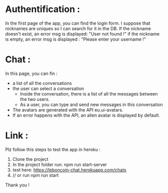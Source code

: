 # Authentification :

In the first page of the app, you can find the login form.
I suppose that nicknames are uniques so I can search for it in the DB.
If the nickname doesn't exist, an error msg is displayed:  "User not found !"
if the nickname is empty, an error msg is displayed : "Please enter your username !"

# Chat :
In this page, you can fin : 
- a list of all the conversations
- the user can select a conversation
  - Inside the conversation, there is a list of all the messages between the two users.
  - As a user, you can type and send new messages in this conversation
- The avatars are generated with the API eu.ui-avatars.
- If an error happens with the API, an alien avatar is displayed by default.

# Link :
Plz follow this steps to test the app in heroku :
1. Clone the project
2. In the project folder run: npm run start-server
3. test here: https://leboncoin-chat.herokuapp.com/chats 
4. // or run npm run start




Thank you !
